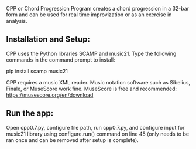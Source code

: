 CPP or Chord Progression Program creates a chord progression in a 32-bar form and can be used for real time improvization or as an exercise in analysis. 

## Installation and Setup:

CPP uses the Python libraries SCAMP and music21. Type the following commands in the command prompt to install: 

pip install scamp music21

CPP requires a music XML reader. Music notation software such as Sibelius, Finale, or MuseScore work fine. MuseScore is free and recommended: https://musescore.org/en/download

## Run the app:

Open cpp0.7.py, configure file path, run cpp0.7.py, and configure input for music21 library using configure.run() command on line 45 (only needs to be ran once and can be removed after setup is complete). 
